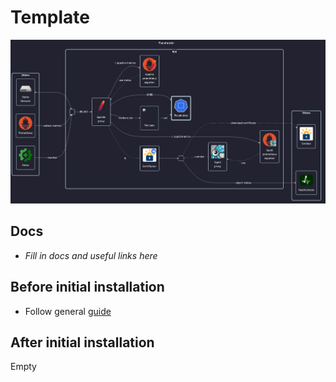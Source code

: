 # Template

![diagram](../../docs/diagrams/out/apps/.template.png)

## Docs

- _Fill in docs and useful links here_

## Before initial installation

- Follow general [guide](../../docs/Checklist%20for%20new%20docker-apps.md)

## After initial installation

Empty
